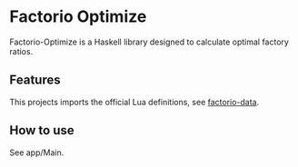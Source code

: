 # Factorio Optimize

Factorio-Optimize is a Haskell library designed to calculate optimal factory ratios.

## Features

This projects imports the official Lua definitions, see [factorio-data](https://github.com/wube/factorio-data).

## How to use

See app/Main.
